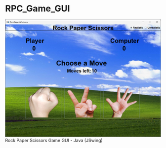 # RPC_Game_GUI
<img src="https://github.com/padfrancis/RPC_Game_GUI/blob/main/Game_IMG.png" alt="Game Image" width="700"/>
Rock Paper Scissors Game GUI - Java (JSwing)

